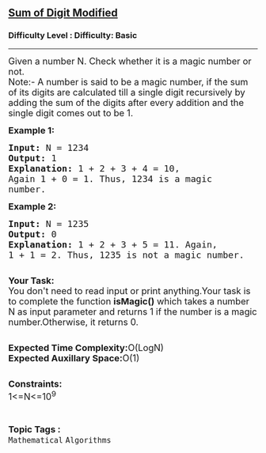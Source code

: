 <h2><a href="https://www.geeksforgeeks.org/problems/sum-of-digit-modified1409/1?page=4&difficulty=Basic&status=unsolved,attempted&sortBy=accuracy">Sum of Digit Modified</a></h2><h3>Difficulty Level : Difficulty: Basic</h3><hr><div class="problems_problem_content__Xm_eO"><p><span style="font-size:18px">Given a number N. Check whether it is a magic number or not.<br>
Note:- A number is said to be a magic number, if the sum of its digits are calculated till a single digit recursively by adding the sum of the digits after every addition and&nbsp;the single digit comes out to be 1.</span></p>

<p><span style="font-size:18px"><strong>Example 1:</strong></span></p>

<pre><span style="font-size:18px"><strong>Input:</strong> N = 1234
<strong>Output:</strong> 1
<strong>Explanation:</strong> 1 + 2 + 3 + 4 = 10, 
Again 1 + 0 = 1. Thus, 1234 is a magic 
number. </span></pre>

<p><span style="font-size:18px"><strong>Example 2:</strong></span></p>

<pre><span style="font-size:18px"><strong>Input:</strong> N = 1235
<strong>Output:</strong> 0
<strong>Explanation:</strong> 1 + 2 + 3 + 5 = 11. Again, 
1 + 1 = 2. Thus, 1235 is not a magic number.</span></pre>

<p><br>
<span style="font-size:18px"><strong>Your Task:</strong><br>
You don't need to read input or print anything.Your task is to complete the function <strong>isMagic()</strong> which takes a number N as input parameter and returns 1 if the number is a magic number.Otherwise, it returns 0.</span></p>

<p><br>
<span style="font-size:18px"><strong>Expected Time Complexity:</strong>O(LogN)<br>
<strong>Expected Auxillary Space:</strong>O(1)</span></p>

<p><br>
<span style="font-size:18px"><strong>Constraints:</strong><br>
1&lt;=N&lt;=10<sup>9</sup></span></p>
</div><br><p><span style=font-size:18px><strong>Topic Tags : </strong><br><code>Mathematical</code>&nbsp;<code>Algorithms</code>&nbsp;